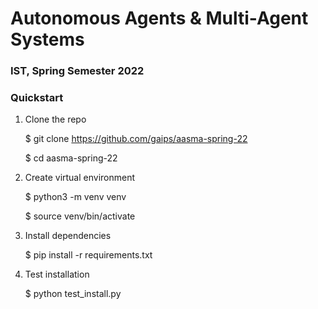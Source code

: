 # Autonomous Agents & Multi-Agent Systems

### IST, Spring Semester 2022

### Quickstart

1. Clone the repo

   $ git clone https://github.com/gaips/aasma-spring-22

   $ cd aasma-spring-22

2. Create virtual environment

   $ python3 -m venv venv

   $ source venv/bin/activate

3. Install dependencies

   $ pip install -r requirements.txt

4. Test installation

   $ python test_install.py
